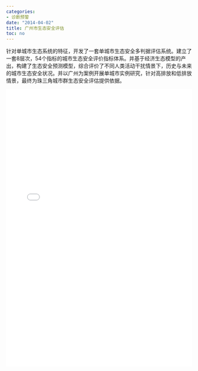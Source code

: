 ```yaml
---
categories:
- 诊断预警
date: "2014-04-02"
title: 广州市生态安全评估
toc: no
---
```


针对单城市生态系统的特征，开发了一套单城市生态安全多判据评估系统。建立了一套8层次，54个指标的城市生态安全评价指标体系。并基于经济生态模型的产出，构建了生态安全预测模型，综合评价了不同人类活动干扰情景下，历史与未来的城市生态安全状况。并以广州为案例开展单城市实例研究，针对高排放和低排放情景，最终为珠三角城市群生态安全评估提供依据。

<embed src="/post/alert/2.3.5广州市单城市生态安全评估.pdf" type="application/pdf" width="100%" height=750>

